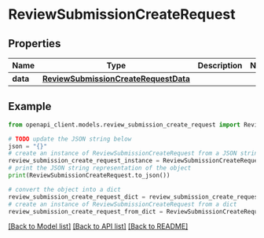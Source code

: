 # ReviewSubmissionCreateRequest


## Properties

Name | Type | Description | Notes
------------ | ------------- | ------------- | -------------
**data** | [**ReviewSubmissionCreateRequestData**](ReviewSubmissionCreateRequestData.md) |  | 

## Example

```python
from openapi_client.models.review_submission_create_request import ReviewSubmissionCreateRequest

# TODO update the JSON string below
json = "{}"
# create an instance of ReviewSubmissionCreateRequest from a JSON string
review_submission_create_request_instance = ReviewSubmissionCreateRequest.from_json(json)
# print the JSON string representation of the object
print(ReviewSubmissionCreateRequest.to_json())

# convert the object into a dict
review_submission_create_request_dict = review_submission_create_request_instance.to_dict()
# create an instance of ReviewSubmissionCreateRequest from a dict
review_submission_create_request_from_dict = ReviewSubmissionCreateRequest.from_dict(review_submission_create_request_dict)
```
[[Back to Model list]](../README.md#documentation-for-models) [[Back to API list]](../README.md#documentation-for-api-endpoints) [[Back to README]](../README.md)


